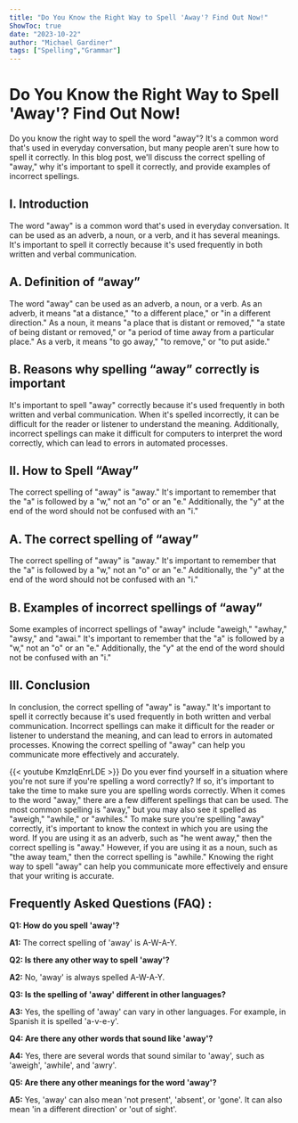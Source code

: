 ```yaml
---
title: "Do You Know the Right Way to Spell 'Away'? Find Out Now!"
ShowToc: true 
date: "2023-10-22"
author: "Michael Gardiner" 
tags: ["Spelling","Grammar"]
---
```

# Do You Know the Right Way to Spell 'Away'? Find Out Now!

Do you know the right way to spell the word "away"? It's a common word that's used in everyday conversation, but many people aren't sure how to spell it correctly. In this blog post, we'll discuss the correct spelling of "away," why it's important to spell it correctly, and provide examples of incorrect spellings.

## I. Introduction

The word "away" is a common word that's used in everyday conversation. It can be used as an adverb, a noun, or a verb, and it has several meanings. It's important to spell it correctly because it's used frequently in both written and verbal communication.

## A. Definition of “away”

The word "away" can be used as an adverb, a noun, or a verb. As an adverb, it means "at a distance," "to a different place," or "in a different direction." As a noun, it means "a place that is distant or removed," "a state of being distant or removed," or "a period of time away from a particular place." As a verb, it means "to go away," "to remove," or "to put aside."

## B. Reasons why spelling “away” correctly is important

It's important to spell "away" correctly because it's used frequently in both written and verbal communication. When it's spelled incorrectly, it can be difficult for the reader or listener to understand the meaning. Additionally, incorrect spellings can make it difficult for computers to interpret the word correctly, which can lead to errors in automated processes.

## II. How to Spell “Away”

The correct spelling of "away" is "away." It's important to remember that the "a" is followed by a "w," not an "o" or an "e." Additionally, the "y" at the end of the word should not be confused with an "i."

## A. The correct spelling of “away”

The correct spelling of "away" is "away." It's important to remember that the "a" is followed by a "w," not an "o" or an "e." Additionally, the "y" at the end of the word should not be confused with an "i."

## B. Examples of incorrect spellings of “away”

Some examples of incorrect spellings of "away" include "aweigh," "awhay," "awsy," and "awai." It's important to remember that the "a" is followed by a "w," not an "o" or an "e." Additionally, the "y" at the end of the word should not be confused with an "i."

## III. Conclusion

In conclusion, the correct spelling of "away" is "away." It's important to spell it correctly because it's used frequently in both written and verbal communication. Incorrect spellings can make it difficult for the reader or listener to understand the meaning, and can lead to errors in automated processes. Knowing the correct spelling of "away" can help you communicate more effectively and accurately.

{{< youtube KmzlqEnrLDE >}} 
Do you ever find yourself in a situation where you're not sure if you're spelling a word correctly? If so, it's important to take the time to make sure you are spelling words correctly. When it comes to the word "away," there are a few different spellings that can be used. The most common spelling is "away," but you may also see it spelled as "aweigh," "awhile," or "awhiles." To make sure you're spelling "away" correctly, it's important to know the context in which you are using the word. If you are using it as an adverb, such as "he went away," then the correct spelling is "away." However, if you are using it as a noun, such as "the away team," then the correct spelling is "awhile." Knowing the right way to spell "away" can help you communicate more effectively and ensure that your writing is accurate.

## Frequently Asked Questions (FAQ) :
**Q1: How do you spell 'away'?**

**A1:** The correct spelling of 'away' is A-W-A-Y.

**Q2: Is there any other way to spell 'away'?**

**A2:** No, 'away' is always spelled A-W-A-Y.

**Q3: Is the spelling of 'away' different in other languages?**

**A3:** Yes, the spelling of 'away' can vary in other languages. For example, in Spanish it is spelled 'a-v-e-y'.

**Q4: Are there any other words that sound like 'away'?**

**A4:** Yes, there are several words that sound similar to 'away', such as 'aweigh', 'awhile', and 'awry'.

**Q5: Are there any other meanings for the word 'away'?**

**A5:** Yes, 'away' can also mean 'not present', 'absent', or 'gone'. It can also mean 'in a different direction' or 'out of sight'.





